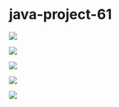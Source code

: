 # java-project-61
<a href="https://codeclimate.com/github/x794/java-project-61/maintainability"><img src="https://api.codeclimate.com/v1/badges/1aae2af5ac40423fc488/maintainability" /></a>

<a href="https://asciinema.org/a/FDJRelMN2Rt1Tgty8yVpnJKRV" target="_blank"><img src="https://asciinema.org/a/FDJRelMN2Rt1Tgty8yVpnJKRV.svg" /></a>

<a href="https://asciinema.org/a/gRBuKxweUQLsPrrBp1FKF4mJJ" target="_blank"><img src="https://asciinema.org/a/gRBuKxweUQLsPrrBp1FKF4mJJ.svg" /></a>

<a href="https://asciinema.org/a/9qTlvP0JLBEfSRiMLfRbY7Cs2" target="_blank"><img src="https://asciinema.org/a/9qTlvP0JLBEfSRiMLfRbY7Cs2.svg" /></a>

<a href="https://asciinema.org/a/RV0DtKINLq3fSwz2ljrl2IWX2" target="_blank"><img src="https://asciinema.org/a/RV0DtKINLq3fSwz2ljrl2IWX2.svg" /></a>

